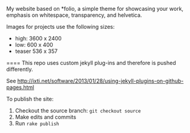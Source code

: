 
My website based on *folio, a simple theme for showcasing your work, emphasis on whitespace, transparency, and helvetica.

Images for projects use the following sizes:
 * high: 3600 x 2400
 * low: 600 x 400
 * teaser 536 x 357

====
This repo uses custom jekyll plug-ins and therefore is pushed differently.

See http://ixti.net/software/2013/01/28/using-jekyll-plugins-on-github-pages.html

To publish the site:
1. Checkout the source branch: `git checkout source`
1. Make edits and commits
1. Run `rake publish`

